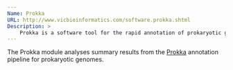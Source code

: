 ```yaml
---
Name: Prokka
URL: http://www.vicbioinformatics.com/software.prokka.shtml
Description: >
	Prokka is a software tool for the rapid annotation of prokaryotic genomes.
---
```


The Prokka module analyses summary results from the
[Prokka](http://www.vicbioinformatics.com/software.prokka.shtml) annotation
pipeline for prokaryotic genomes.  
